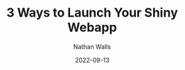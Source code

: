 ---
layout: post
title:  "3 Ways to Launch Your Shiny Webapp"
date:   2022-09-13
author: Nathan Walls
description: You've built a webapp, but it's not on the web yet. Let's get it there.
image: /assets/images/front.jpg
---